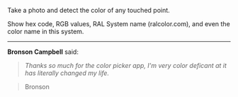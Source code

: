 Take a photo and detect the color of any touched point.

Show hex code, RGB values, RAL System name (ralcolor.com), and even the color name in this system.


---


**Bronson Campbell** said:

> _Thanks so much for the color picker app, I'm very color deficant at it has literally  changed my life._

> Bronson